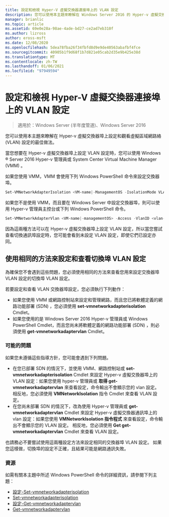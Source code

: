 ```yaml
---
title: 設定和檢視 Hyper-V 虛擬交換器連接埠上的 VLAN 設定
description: 您可以使用本主題來瞭解在 Windows Server 2016 的 Hyper-v 虛擬交換器埠上設定和觀看虛擬區域網路絡 (VLAN) 設定的最佳做法。
manager: brianlic
ms.topic: article
ms.assetid: 69e0e28a-98ae-4ade-bd27-ce2ad7eb310f
ms.author: lizross
author: eross-msft
ms.date: 12/08/2020
ms.openlocfilehash: 5dea78fba26f34fbfd8d9e9de40563abafbf4fce
ms.sourcegitcommit: 40905b1f9d68f1b7d821e05cab2d35e9b425e38d
ms.translationtype: MT
ms.contentlocale: zh-TW
ms.lasthandoff: 01/06/2021
ms.locfileid: "97949594"
---
```

# <a name="configure-and-view-vlan-settings-on-hyper-v-virtual-switch-ports"></a>設定和檢視 Hyper-V 虛擬交換器連接埠上的 VLAN 設定

>適用於：Windows Server (半年度管道)、Windows Server 2016

您可以使用本主題來瞭解在 Hyper-v 虛擬交換器埠上設定和觀看虛擬區域網路絡 (VLAN) 設定的最佳做法。

當您想要在 Hyper-v 虛擬交換器埠上設定 VLAN 設定時，您可以使用 Windows &reg; Server 2016 Hyper-v 管理員或 System Center Virtual Machine Manager (VMM) 。

如果您使用 VMM，VMM 會使用下列 Windows PowerShell 命令來設定交換器埠。

```powershell
Set-VMNetworkAdapterIsolation <VM-name|-ManagementOS -IsolationMode VLAN -DefaultIsolationID <vlan-value> -AllowUntaggedTraffic $True
```
如果您不是使用 VMM，而且要在 Windows Server 中設定交換器埠，則可以使用 Hyper-v 管理員主控台或下列 Windows PowerShell 命令。
```powershell
Set-VMNetworkAdapterVlan <VM-name|-managementOS> -Access -VlanID <vlan-value>
```

因為這兩種方法可以在 Hyper-v 虛擬交換器埠上設定 VLAN 設定，所以當您嘗試查看切換通訊埠設定時，您可能會看到未設定 VLAN 設定，即使它們已設定亦同。

## <a name="use-the-same-method-to-configure-and-view-switch-port-vlan-settings"></a>使用相同的方法來設定和查看切換埠 VLAN 設定

為確保您不會遇到這些問題，您必須使用相同的方法來查看您用來設定交換器埠 VLAN 設定的切換埠 VLAN 設定。

若要設定和查看 VLAN 交換器埠設定，您必須執行下列動作：

- 如果您使用 VMM 或網路控制站來設定和管理網路，而且您已將軟體定義的網路功能部署 (SDN) ，您必須使用 **set-vmnetworkadapterisolation** Cmdlet。
- 如果您使用的是 Windows Server 2016 Hyper-v 管理員或 Windows PowerShell Cmdlet，而且您尚未將軟體定義的網路功能部署 (SDN) ，則必須使用 **get-vmnetworkadaptervlan** Cmdlet。

### <a name="possible-issues"></a>可能的問題

如果您未遵循這些指導方針，您可能會遇到下列問題。

- 在您已部署 SDN 的情況下，並使用 VMM、網路控制站或 **set-vmnetworkadapterisolation** Cmdlet 來設定 Hyper-v 虛擬交換器埠上的 VLAN 設定：如果您使用 hyper-v 管理員或 **取得 get-vmnetworkadaptervlan** 來查看設定，命令輸出不會顯示您的 vlan 設定。 相反地，您必須使用 **VMNetworkIsolation** 指令 Cmdlet 來查看 VLAN 設定。
- 在您尚未部署 SDN 的情況下，改為使用 Hyper-v 管理員或 **get-vmnetworkadaptervlan** Cmdlet 來設定 Hyper-v 虛擬交換器通訊埠上的 vlan 設定：如果您使用 **VMNetworkIsolation 指令程式** 來查看設定，命令輸出不會顯示您的 VLAN 設定。 相反地，您必須使用 **Get get-vmnetworkadaptervlan** Cmdlet 來查看 VLAN 設定。

也請務必不要嘗試使用這兩種設定方法來設定相同的交換器埠 VLAN 設定。 如果您這樣做，切換埠的設定不正確，且結果可能是網路通訊失敗。

### <a name="resources"></a>資源

如需有關本主題中所述 Windows PowerShell 命令的詳細資訊，請參閱下列主題：

- [設定-Set-vmnetworkadapterisolation](/powershell/module/hyper-v/set-vmnetworkadapterisolation)
- [Set-vmnetworkadapterisolation](/powershell/module/hyper-v/get-vmnetworkadapterisolation)
- [設定-Get-vmnetworkadaptervlan](/powershell/module/hyper-v/set-vmnetworkadaptervlan)
- [Get-vmnetworkadaptervlan](/powershell/module/hyper-v/get-vmnetworkadaptervlan)
